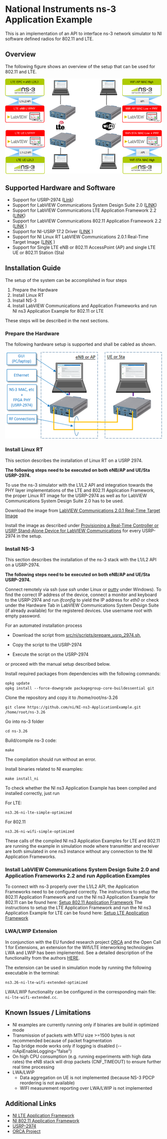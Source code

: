# National Instruments  ns-3 Application Example

This is an implementation of an API to interface ns-3 network simulator to NI software defined radios for 802.11 and LTE.

## Overview
The following figure shows an overview of the setup that can be used for 802.11 and LTE.

![Overview ](src/ni/doc/figures/Overview.png  "Overview of ns-3 Application Example")

## Supported Hardware and Software
- Support for USRP-2974 ([Link](http://www.ni.com/en-us/support/model.usrp-2974.html))
- Support for LabVIEW Communications System Design Suite 2.0  ([LINK](http://www.ni.com/download/labview-communications-and-system-design-suite-2.0/6175/en/))
- Support for LabVIEW Communications LTE Application Framework 2.2 ([LINK](http://www.ni.com/download/lte-application-framework-2.2/7740/en/))
- Support for LabVIEW Communications 802.11 Application Framework 2.2 ([LINK](http://www.ni.com/download/802.11-application-framework-2.2/7739/en/) )
- Support for NI-USRP 17.2 Driver ([LINK](http://www.ni.com/download/ni-usrp-17.2/7584/en/) )
- Support for NI Linux RT LabVIEW Communications 2.0.1 Real-Time Target Image ([LINK](http://www.ni.com/download/labview-communications-and-system-design-suite-2.0/7754/en/) )
- Support for Single LTE eNB or 802.11 AccessPoint (AP) and single LTE UE or 802.11 Station (Sta)

 

## Installation Guide
The setup of the system can be accomplished in four steps

1. Prepare the Hardware
2. Install Linux RT
3. Install NS-3
4. Install LabVIEW Communications and Application Frameworks and run NI ns3 Application Example for 802.11 or LTE

These steps will be described in the next sections.
### Prepare the Hardware
The following hardware setup is supported and shall be cabled as shown.

![Hardware Setup for NI NS-3 Application Example](src/ni/doc/figures/HardwareSetup_simple.png  "Hardware Setup for NI NS-3 Application Example")

### Install Linux RT

This section describes the installation of Linux RT on a USRP 2974.

**The following steps need to be executed on both eNB/AP and UE/Sta  USRP-2974.**

To use the ns-3 simulator with the L1/L2 API and integration towards the PHY layer implementations of the LTE and 802.11 Application Framework, the proper Linux RT image for the USRP-2974 as well as for LabVIEW Communications System Design Suite 2.0 has to be used. 

Download the image from [LabVIEW Communications 2.0.1 Real-Time Target Image](http://www.ni.com/download/labview-communications-and-system-design-suite-2.0/7754/en/)

Install the image as described under [Provisioning a Real-Time Controller or USRP Stand-Alone Device for LabVIEW Communications](http://www.ni.com/tutorial/54622/en/)  for every USRP-2974 in the setup.

### Install NS-3

This section describes the installation of the ns-3 stack with the L1/L2 API on a USRP-2974. 

**The following steps need to be executed on both eNB/AP and UE/Sta  USRP-2974.**

Connect remotely via ssh (use *ssh* under Linux or [putty](https://www.putty.org) under Windows). To find the correct IP address of the device, connect a monitor and keyboard to the USRP-2974 and run *ifconfig* to yield the IP address for *eth0* or check under the Hardware Tab in LabVIEW Communications System Design Suite (if already available) for the registered devices. Use username *root* with empty password.

For an automated installation process 

- Download the script from [src/ni/scripts/prepare_usrp_2974.sh](src/ni/scripts/prepare_usrp_2974.sh), 

- Copy the script to the USRP-2974 

- Execute the script on the USRP-2974

or proceed with the manual setup described below.

Install required packages from dependencies with the following commands:

```
opkg update
opkg install --force-downgrade packagegroup-core-buildessential git
```

Clone the repository and copy it to /home/root/ns-3.26

```
git clone https://github.com/ni/NI-ns3-ApplicationExample.git /home/root/ns-3.26 
```

Go into ns-3 folder

```
cd ns-3.26
```

Build/compile ns-3 code:

```
make
```

The compilation should run without an error.

Install binaries related to NI examples:

```
make install_ni
```

To check whether the NI ns3 Application Example has been compiled and installed correctly, just run

For LTE:  

```
ns3.26-ni-lte-simple-optimized
```

For 802.11

```
ns3.26-ni-wifi-simple-optimized
```

These calls of the compiled NI ns3 Application Examples for LTE and 802.11 are running the example in simulation mode where transmitter and receiver are both simulated in one ns3 instance without any connection to the NI Application Frameworks.

### Install LabVIEW Communications System Design Suite 2.0 and Application Frameworks 2.2 and run Application Examples

To connect with ns-3 properly over the L1/L2 API, the Application Frameworks need to be configured correctly.
The instructions to setup the 802.11 Application Framework and run the NI ns3 Application Example for 802.11 can be found here: [Setup 802.11 Application Framework](src/ni/doc/Setup_Wifi_AFW_ns3.pdf) 
The instructions to setup the LTE  Application Framework and run the NI ns3 Application Example for LTE can be found here:  [Setup LTE Application Framework](src/ni/doc/Setup_Lte_AFW_ns3.pdf) 

### LWA/LWIP Extension

In conjunction with the EU funded research project [ORCA](https://www.orca-project.eu) and the Open Call 1 for Extensions, an extension for the Wifi/LTE interworking technologies LWA and LWIP has been implemented. See a detailed description of the functionality from the authors [HERE](https://arxiv.org/abs/1901.03683). 

The extension can be used in simulation mode by running the following executable in the terminal:

```
ns3.26-ni-lte-wifi-extended-optimized
```

LWA/LWIP functionality can be configured in the corresponding main file: `ni-lte-wifi-extended.cc`.

## Known Issues / Limitations
- NI examples are currently running only if binaries are build in optimized mode
- Transmission of packets with MTU size >=1500 bytes is not recommended because of packet fragmentation
- Tap bridge mode works only if logging is disabled (--niApiEnableLogging="false")
- On high CPU consumption (e.g. running experiments with high data rates) the eNB stack will drop packets (CNF_TIMEOUT) to ensure further real time processing
- LWA/LWIP
  - Data aggregation on UE is not implemented (because NS-3 PDCP reordering is not available)
  - WIFI measurement reporting over LWA/LWIP is not implemented

## Additional Links
- [NI LTE Application Framework](http://www.ni.com/de-de/shop/select/labview-communications-lte-application-framework) 
- [NI 802.11 Application Framework](http://www.ni.com/de-de/shop/select/labview-communications-802-11-application-framework)
- [USRP-2974](http://www.ni.com/de-de/support/model.usrp-2974.html)
- [ORCA Project](https://www.orca-project.eu) 